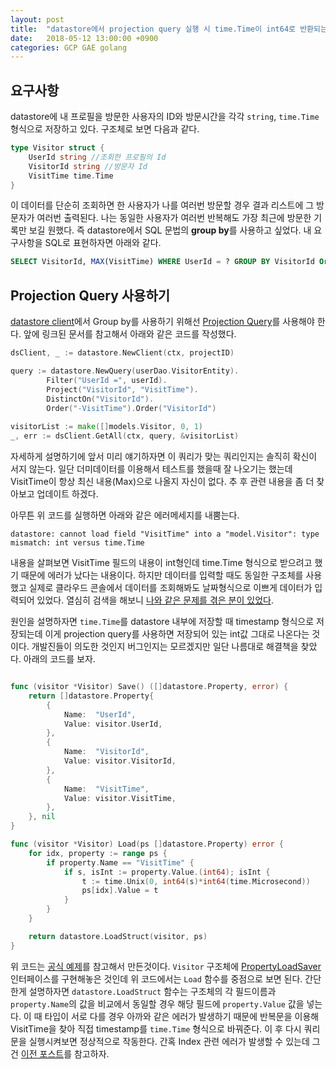 ```yaml
---
layout: post
title:  "datastore에서 projection query 실행 시 time.Time이 int64로 반환되는 문제 해결하기"
date:   2018-05-12 13:00:00 +0900
categories: GCP GAE golang
---
```


## 요구사항
datastore에 내 프로필을 방문한 사용자의 ID와 방문시간을 각각 `string`, `time.Time` 형식으로 저장하고 있다. 구조체로 보면 다음과 같다.

``` go
type Visitor struct {
	UserId string //조회한 프로필의 Id
	VisitorId string //방문자 Id
	VisitTime time.Time
}
```

이 데이터를 단순히 조회하면 한 사용자가 나를 여러번 방문할 경우 결과 리스트에 그 방문자가 여러번 출력된다. 나는 동일한 사용자가 여러번 반복해도 가장 최근에 방문한 기록만 보길 원했다. 즉 datastore에서 SQL 문법의 **group by**를 사용하고 싶었다.  내 요구사항을 SQL로 표현하자면 아래와 같다.

```sql
SELECT VisitorId, MAX(VisitTime) WHERE UserId = ? GROUP BY VisitorId Order by VisitTime desc
```

## Projection Query 사용하기
[datastore client](https://godoc.org/cloud.google.com/go/datastore)에서 Group by를 사용하기 위해선 [Projection Query](https://cloud.google.com/appengine/docs/standard/go/datastore/projectionqueries)를 사용해야 한다. 앞에 링크된 문서를 참고해서 아래와 같은 코드를 작성했다.

```go
dsClient, _ := datastore.NewClient(ctx, projectID)

query := datastore.NewQuery(userDao.VisitorEntity).
		Filter("UserId =", userId).
		Project("VisitorId", "VisitTime").
		DistinctOn("VisitorId").
		Order("-VisitTime").Order("VisitorId")
		
visitorList := make([]models.Visitor, 0, 1)
_, err := dsClient.GetAll(ctx, query, &visitorList)
```

자세하게 설명하기에 앞서 미리 얘기하자면 이 쿼리가 맞는 쿼리인지는 솔직히 확신이 서지 않는다. 일단 더미데이터를 이용해서 테스트를 했을때 잘 나오기는 했는데 VisitTime이 항상 최신 내용(Max)으로 나올지 자신이 없다. 추 후 관련 내용을 좀 더 찾아보고 업데이트 하겠다.

아무튼 위 코드를 실행하면 아래와 같은 에러메세지를 내뿜는다.
```text
datastore: cannot load field "VisitTime" into a "model.Visitor": type mismatch: int versus time.Time
```

내용을 살펴보면 VisitTime 필드의 내용이 int형인데 time.Time 형식으로 받으려고 했기 때문에 에러가 났다는 내용이다. 하지만 데이터를 입력할 때도 동일한 구조체를 사용했고 실제로 클라우드 콘솔에서 데이터를 조회해봐도 날짜형식으로 이쁘게 데이터가 입력되어 있었다. 열심히 검색을 해보니 [나와 같은 문제를 겪은 분이 있었다](https://github.com/GoogleCloudPlatform/google-cloud-python/issues/1770).

원인을 설명하자면 `time.Time`를 datastore 내부에 저장할 때 timestamp 형식으로 저장되는데 이게 projection query를 사용하면 저장되어 있는 int값 그대로 나온다는 것이다. 개발진들이 의도한 것인지 버그인지는 모르겠지만 일단 나름대로 해결책을 찾았다. 아래의 코드를 보자.

```go

func (visitor *Visitor) Save() ([]datastore.Property, error) {
	return []datastore.Property{
		{
			Name:  "UserId",
			Value: visitor.UserId,
		},
		{
			Name:  "VisitorId",
			Value: visitor.VisitorId,
		},
		{
			Name:  "VisitTime",
			Value: visitor.VisitTime,
		},
	}, nil
}

func (visitor *Visitor) Load(ps []datastore.Property) error {
	for idx, property := range ps {
		if property.Name == "VisitTime" {
			if s, isInt := property.Value.(int64); isInt {
				t := time.Unix(0, int64(s)*int64(time.Microsecond))
				ps[idx].Value = t
			}
		}
	}

	return datastore.LoadStruct(visitor, ps)
}

```


위 코드는 [공식 예제](https://cloud.google.com/appengine/docs/standard/go/datastore/reference#hdr-The_PropertyLoadSaver_Interface)를 참고해서 만든것이다. `Visitor` 구조체에 [PropertyLoadSaver](https://cloud.google.com/appengine/docs/standard/go/datastore/reference#PropertyLoadSaver) 인터페이스를 구현해놓은 것인데 위 코드에서는 `Load` 함수를 중점으로 보면 된다. 간단한게 설명하자면 `datastore.LoadStruct` 함수는 구조체의 각 필드이름과 `property.Name`의 값을 비교에서 동일할 경우 해당 필드에 `property.Value` 값을 넣는다. 이 때 타입이 서로 다를 경우 아까와 같은 에러가 발생하기 때문에 반복문을 이용해 VisitTime을 찾아 직접 timestamp를 `time.Time` 형식으로 바꿔준다. 이 후 다시 쿼리문을 실행시켜보면 정상적으로 작동한다. 간혹 Index 관련 에러가 발생할 수 있는데 그건 [이전 포스트](/2018/04/29/gae-datastore-indexes/)를 참고하자.
